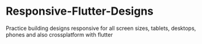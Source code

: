# Responsive-Flutter-Designs
Practice building designs responsive for all screen sizes, tablets, desktops, phones and also crossplatform with flutter
